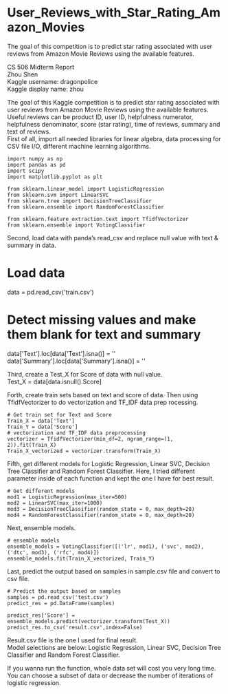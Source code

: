 # User_Reviews_with_Star_Rating_Amazon_Movies
The goal of this competition is to predict star rating associated with user reviews from Amazon Movie Reviews using the available features.   

CS 506 Midterm Report   
Zhou Shen    
Kaggle username: dragonpolice    
Kaggle display name: zhou    

The goal of this Kaggle competition is to predict star rating associated with user reviews from Amazon Movie Reviews using the available features.      
Useful reviews can be product ID, user ID, helpfulness numerator, helpfulness denominator, score (star rating), time of reviews, summary and text of reviews.       
First of all, import all needed libraries for linear algebra, data processing for CSV file I/O, different machine learning algorithms.   
```
import numpy as np   
import pandas as pd   
import scipy   
import matplotlib.pyplot as plt   

from sklearn.linear_model import LogisticRegression
from sklearn.svm import LinearSVC
from sklearn.tree import DecisionTreeClassifier
from sklearn.ensemble import RandomForestClassifier

from sklearn.feature_extraction.text import TfidfVectorizer
from sklearn.ensemble import VotingClassifier
```

Second, load data with panda’s read_csv and replace null value with text & summary in data.    
# Load data    
data = pd.read_csv('train.csv')     

# Detect missing values and make them blank for text and summary      
data['Text'].loc[data['Text'].isna()] = ''    
data['Summary'].loc[data['Summary'].isna()] = ''     


Third, create a Test_X for Score of data with null value.     
Test_X = data[data.isnull().Score]      


Forth, create train sets based on text and score of data. Then using TfidfVectorizer to do vectorization and TF_IDF data prep rocessing.   
```
# Get train set for Text and Score
Train_X = data['Text']
Train_Y = data['Score']
# vectorization and TF_IDF data preprocessing
vectorizer = TfidfVectorizer(min_df=2, ngram_range=(1, 2)).fit(Train_X)
Train_X_vectorized = vectorizer.transform(Train_X)
```


Fifth, get different models for Logistic Regression, Linear SVC, Decision Tree Classifier and Random Forest Classifier. Here, I tried different parameter inside of each function and kept the one I have for best result.      
```
# Get different models
mod1 = LogisticRegression(max_iter=500)
mod2 = LinearSVC(max_iter=1000)
mod3 = DecisionTreeClassifier(random_state = 0, max_depth=20)
mod4 = RandomForestClassifier(random_state = 0, max_depth=20)
```

Next, ensemble models.     
```
# ensemble models
ensemble_models = VotingClassifier([('lr', mod1), ('svc', mod2), ('dtc', mod3), ('rfc', mod4)])
ensemble_models.fit(Train_X_vectorized, Train_Y)
```

Last, predict the output based on samples in sample.csv file and convert to csv file.      
```
# Predict the output based on samples
samples = pd.read_csv('test.csv')
predict_res = pd.DataFrame(samples)

predict_res['Score'] = ensemble_models.predict(vectorizer.transform(Test_X))
predict_res.to_csv('result.csv',index=False)
```

Result.csv file is the one I used for final result.     
Model selections are below: Logistic Regression, Linear SVC, Decision Tree Classifier and Random Forest Classifier.      

If you wanna run the function, whole data set will cost you very long time. You can choose a subset of data or decrease the number of iterations of logistic regression.      
